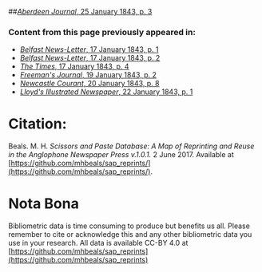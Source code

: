 ##[*Aberdeen Journal*, 25 January 1843, p. 3](https://mhbeals.github.io/sap_html/Aberdeen-Journal/Aberdeen-Journal-25-January-1843-p-3)

### Content from this page previously appeared in:
+ [*Belfast News-Letter*, 17 January 1843, p. 1](https://mhbeals.github.io/sap_html/Belfast-News-Letter/Belfast-News-Letter-17-January-1843-p-1)
+ [*Belfast News-Letter*, 17 January 1843, p. 2](https://mhbeals.github.io/sap_html/Belfast-News-Letter/Belfast-News-Letter-17-January-1843-p-2)
+ [*The Times*, 17 January 1843, p. 4](https://mhbeals.github.io/sap_html/The-Times/The-Times-17-January-1843-p-4)
+ [*Freeman's Journal*, 19 January 1843, p. 2](https://mhbeals.github.io/sap_html/Freeman's-Journal/Freeman's-Journal-19-January-1843-p-2)
+ [*Newcastle Courant*, 20 January 1843, p. 8](https://mhbeals.github.io/sap_html/Newcastle-Courant/Newcastle-Courant-20-January-1843-p-8)
+ [*Lloyd's Illustrated Newspaper*, 22 January 1843, p. 1](https://mhbeals.github.io/sap_html/Lloyd's-Illustrated-Newspaper/Lloyd's-Illustrated-Newspaper-22-January-1843-p-1)
                    
# Citation: 

Beals. M. H. *Scissors and Paste Database: A Map of Reprinting and Reuse in the Anglophone Newspaper Press v.1.0.1.* 2 June 2017. Available at [https://github.com/mhbeals/sap_reprints/](https://github.com/mhbeals/sap_reprints/). 
                    
# Nota Bona

Bibliometric data is time consuming to produce but benefits us all. Please remember to cite or acknowledge this and any other bibliometric data you use in your research. All data is available CC-BY 4.0 at [https://github.com/mhbeals/sap_reprints](https://github.com/mhbeals/sap_reprints)
